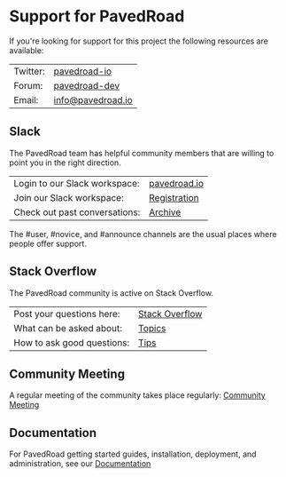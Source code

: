 # Support for PavedRoad
If you're looking for support for this project the following resources are available:

| | |
|-|-|
|Twitter:|[pavedroad-io](https://twitter.com/pavedroad_io)|
|Forum:|[pavedroad-dev](https://groups.google.com/forum/#!forum/pavedroad-dev)|
|Email:|[info@pavedroad.io](mailto:info@pavedroad.io)|

## Slack
The PavedRoad team has helpful community members that are willing to point you in the right direction.

| | |
|-|-|
|Login to our Slack workspace:|[pavedroad.io](https://pavedroadio.slack.com)|
|Join our Slack workspace:|[Registration](https://slack.pavedroad.io)|
|Check out past conversations:|[Archive](https://pavedroadio.slackarchive.com)|

The #user, #novice, and #announce channels are the usual places where people offer support.

## Stack Overflow
The PavedRoad community is active on Stack Overflow.

| | |
|-|-|
|Post your questions here:|[Stack Overflow](http://stackoverflow.com/questions/tagged/pavedroad)|
|What can be asked about:|[Topics](http://stackoverflow.com/help/on-topic)|
|How to ask good questions:|[Tips](http://stackoverflow.com/help/how-to-ask)|

## Community Meeting 
A regular meeting of the  community takes place regularly:
[Community Meeting](/MEETING)

## Documentation 
For PavedRoad getting started guides, installation, deployment,
and administration, see our [Documentation](https://github.com/pavedroad-io/kevlar-repo/blob/master/docs)

